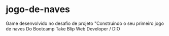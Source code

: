 # jogo-de-naves
Game desenvolvido no desafio de projeto "Construindo o seu primeiro jogo de naves
Do Bootcamp Take Blip Web Developer / DIO
